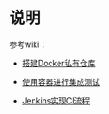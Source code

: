 # 说明

参考wiki：

* [搭建Docker私有仓库](https://github.com/kalorie/continuous-delivery/wiki/01-%E6%90%AD%E5%BB%BADocker%E7%A7%81%E6%9C%89%E4%BB%93%E5%BA%93)

* [使用容器进行集成测试](https://github.com/kalorie/continuous-delivery/wiki/02-%E4%BD%BF%E7%94%A8%E5%AE%B9%E5%99%A8%E8%BF%9B%E8%A1%8C%E9%9B%86%E6%88%90%E6%B5%8B%E8%AF%95)

* [Jenkins实现CI流程](https://github.com/kalorie/continuous-delivery/wiki/03-Jenkins%E9%85%8D%E7%BD%AE%E5%AE%9E%E7%8E%B0CI%E6%B5%81%E7%A8%8B)

